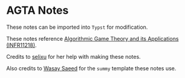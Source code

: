 # AGTA Notes

These notes can be imported into `Typst` for modification.

These notes reference [Algorithmic Game Theory and its Applications (INFR11218)](https://opencourse.inf.ed.ac.uk/agta).

Credits to [selixu](https://github.com/selixu) for her help with making these notes.

Also credits to [Wasay Saeed](https://typst.app/universe/package/summy/) for the `summy` template these notes use.
